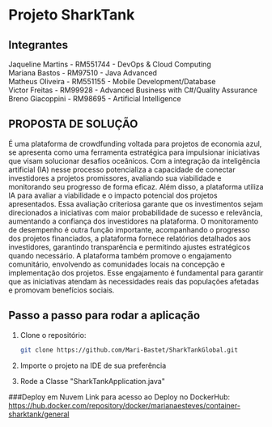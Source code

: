 # Projeto SharkTank

## Integrantes
Jaqueline Martins - RM551744 - DevOps & Cloud Computing <br>
Mariana Bastos    - RM97510  - Java Advanced <br>
Matheus Oliveira  - RM551155 - Mobile Development/Database <br>
Victor Freitas    - RM99928  - Advanced Business with C#/Quality Assurance<br>
Breno Giacoppini  - RM98695  - Artificial Intelligence <br>



## PROPOSTA DE SOLUÇÃO

É uma plataforma de crowdfunding voltada para projetos de economia azul, se apresenta como uma ferramenta estratégica para impulsionar iniciativas que visam solucionar desafios oceânicos. Com a integração da inteligência artificial (IA) nesse processo potencializa a capacidade de conectar investidores a projetos promissores, avaliando sua viabilidade e monitorando seu progresso de forma eficaz. 
Além disso, a plataforma utiliza IA para avaliar a viabilidade e o impacto potencial dos projetos apresentados. Essa avaliação criteriosa garante que os investimentos sejam direcionados a iniciativas com maior probabilidade de sucesso e relevância, aumentando a confiança dos investidores na plataforma. 
O monitoramento de desempenho é outra função importante, acompanhando o progresso dos projetos financiados, a plataforma fornece relatórios detalhados aos investidores, garantindo transparência e permitindo ajustes estratégicos quando necessário. 
A plataforma também promove o engajamento comunitário, envolvendo as comunidades locais na concepção e implementação dos projetos. Esse engajamento é fundamental para garantir que as iniciativas atendam às necessidades reais das populações afetadas e promovam benefícios sociais.

## Passo a passo para rodar a aplicação

1. Clone o repositório:

    ```bash
    git clone https://github.com/Mari-Bastet/SharkTankGlobal.git
    ```

2. Importe o projeto na IDE de sua preferência

3. Rode a Classe "SharkTankApplication.java"

###Deploy em Nuvem
Link para acesso ao Deploy no DockerHub: https://hub.docker.com/repository/docker/marianaesteves/container-sharktank/general

 
 
  

